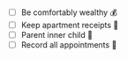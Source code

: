 - [ ] Be comfortably wealthy 💰
- [ ] Keep apartment receipts 🧾
- [ ] Parent inner child 👶
- [ ] Record all appointments 📅
